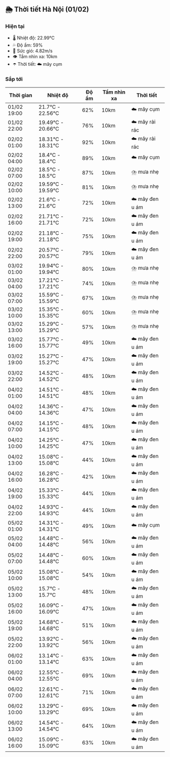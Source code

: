 ## 🌦️ Thời tiết Hà Nội (01/02)

### Hiện tại

- 🌡️ Nhiệt độ: 22.99℃
- 💦 Độ ẩm: 59%
- 💨 Sức gió: 4.82m/s
- 👁️ Tầm nhìn xa: 10km
- ☂️ Thời tiết: ☁️ mây cụm

### Sắp tới

| Thời gian | Nhiệt độ | Độ ẩm | Tầm nhìn xa | Thời tiết |
| --- | --- | --- | --- | --- |
| 01/02 19:00 | 21.7℃ - 22.56℃ | 62% | 10km | ☁️ mây cụm |
| 01/02 22:00 | 19.49℃ - 20.66℃ | 76% | 10km | ☁️ mây rải rác |
| 02/02 01:00 | 18.31℃ - 18.31℃ | 92% | 10km | ☁️ mây rải rác |
| 02/02 04:00 | 18.4℃ - 18.4℃ | 89% | 10km | ☁️ mây cụm |
| 02/02 07:00 | 18.5℃ - 18.5℃ | 87% | 10km | ⛈️ mưa nhẹ |
| 02/02 10:00 | 19.59℃ - 19.59℃ | 81% | 10km | ⛈️ mưa nhẹ |
| 02/02 13:00 | 21.6℃ - 21.6℃ | 72% | 10km | ☁️ mây đen u ám |
| 02/02 16:00 | 21.71℃ - 21.71℃ | 72% | 10km | ☁️ mây đen u ám |
| 02/02 19:00 | 21.18℃ - 21.18℃ | 75% | 10km | ☁️ mây đen u ám |
| 02/02 22:00 | 20.57℃ - 20.57℃ | 79% | 10km | ☁️ mây đen u ám |
| 03/02 01:00 | 19.94℃ - 19.94℃ | 80% | 10km | ⛈️ mưa nhẹ |
| 03/02 04:00 | 17.21℃ - 17.21℃ | 74% | 10km | ⛈️ mưa nhẹ |
| 03/02 07:00 | 15.59℃ - 15.59℃ | 67% | 10km | ⛈️ mưa nhẹ |
| 03/02 10:00 | 15.35℃ - 15.35℃ | 60% | 10km | ⛈️ mưa nhẹ |
| 03/02 13:00 | 15.29℃ - 15.29℃ | 57% | 10km | ⛈️ mưa nhẹ |
| 03/02 16:00 | 15.77℃ - 15.77℃ | 49% | 10km | ☁️ mây đen u ám |
| 03/02 19:00 | 15.27℃ - 15.27℃ | 47% | 10km | ☁️ mây đen u ám |
| 03/02 22:00 | 14.52℃ - 14.52℃ | 48% | 10km | ☁️ mây đen u ám |
| 04/02 01:00 | 14.51℃ - 14.51℃ | 48% | 10km | ☁️ mây đen u ám |
| 04/02 04:00 | 14.36℃ - 14.36℃ | 47% | 10km | ☁️ mây đen u ám |
| 04/02 07:00 | 14.15℃ - 14.15℃ | 48% | 10km | ☁️ mây đen u ám |
| 04/02 10:00 | 14.25℃ - 14.25℃ | 47% | 10km | ☁️ mây đen u ám |
| 04/02 13:00 | 15.08℃ - 15.08℃ | 44% | 10km | ☁️ mây đen u ám |
| 04/02 16:00 | 16.28℃ - 16.28℃ | 42% | 10km | ☁️ mây đen u ám |
| 04/02 19:00 | 15.33℃ - 15.33℃ | 44% | 10km | ☁️ mây đen u ám |
| 04/02 22:00 | 14.93℃ - 14.93℃ | 44% | 10km | ☁️ mây đen u ám |
| 05/02 01:00 | 14.31℃ - 14.31℃ | 49% | 10km | ☁️ mây cụm |
| 05/02 04:00 | 14.48℃ - 14.48℃ | 56% | 10km | ☁️ mây đen u ám |
| 05/02 07:00 | 14.48℃ - 14.48℃ | 60% | 10km | ☁️ mây đen u ám |
| 05/02 10:00 | 15.08℃ - 15.08℃ | 54% | 10km | ☁️ mây đen u ám |
| 05/02 13:00 | 15.7℃ - 15.7℃ | 48% | 10km | ☁️ mây đen u ám |
| 05/02 16:00 | 16.09℃ - 16.09℃ | 47% | 10km | ☁️ mây đen u ám |
| 05/02 19:00 | 14.68℃ - 14.68℃ | 51% | 10km | ☁️ mây đen u ám |
| 05/02 22:00 | 13.92℃ - 13.92℃ | 56% | 10km | ☁️ mây đen u ám |
| 06/02 01:00 | 13.14℃ - 13.14℃ | 63% | 10km | ☁️ mây đen u ám |
| 06/02 04:00 | 12.55℃ - 12.55℃ | 69% | 10km | ☁️ mây đen u ám |
| 06/02 07:00 | 12.61℃ - 12.61℃ | 71% | 10km | ☁️ mây đen u ám |
| 06/02 10:00 | 13.29℃ - 13.29℃ | 69% | 10km | ☁️ mây đen u ám |
| 06/02 13:00 | 14.54℃ - 14.54℃ | 64% | 10km | ☁️ mây đen u ám |
| 06/02 16:00 | 15.09℃ - 15.09℃ | 63% | 10km | ☁️ mây đen u ám |
